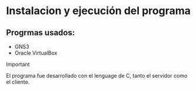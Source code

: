 # Instalacion y ejecución del programa

## Progrmas usados:
* GNS3
* Oracle VirtualBox

> [!IMPORTANT]
> El programa fue desarrollado con el lenguage de C, tanto el servidor como el cliente.
